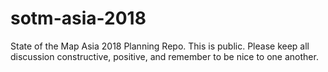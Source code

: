 # sotm-asia-2018

State of the Map Asia 2018 Planning Repo. This is public. Please keep all discussion constructive, positive, and remember to be nice to one another.